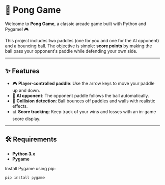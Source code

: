 # 🏓 Pong Game

Welcome to **Pong Game**, a classic arcade game built with Python and Pygame! 🎮

This project includes two paddles (one for you and one for the AI opponent) and a bouncing ball. The objective is simple: **score points** by making the ball pass your opponent's paddle while defending your own side.

---

## ✨ Features
- 🎮 **Player-controlled paddle**: Use the arrow keys to move your paddle up and down.
- 🤖 **AI opponent**: The opponent paddle follows the ball automatically.
- 🎯 **Collision detection**: Ball bounces off paddles and walls with realistic effects.
- 📊 **Score tracking**: Keep track of your wins and losses with an in-game score display.

---

## 🛠️ Requirements
- **Python 3.x**
- **Pygame**

Install Pygame using pip:
```bash
pip install pygame
